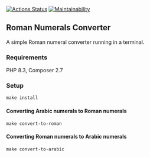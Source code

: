 [![Actions Status](https://github.com/artengin/roman-numerals-converter/actions/workflows/hello-world.yml/badge.svg)](https://github.com/artengin/roman-numerals-converter/actions) [![Maintainability](https://api.codeclimate.com/v1/badges/bead9b308ff22ba59cf9/maintainability)](https://codeclimate.com/github/artengin/roman-numerals-converter/maintainability)

## Roman Numerals Converter 
A simple Roman numeral converter running in a terminal.

### Requirements
PHP 8.3, Composer 2.7

### Setup
```
make install
```

#### Converting Arabic numerals to Roman numerals

```
make convert-to-roman
```

#### Converting Roman numerals to Arabic numerals

```
make convert-to-arabic
```

